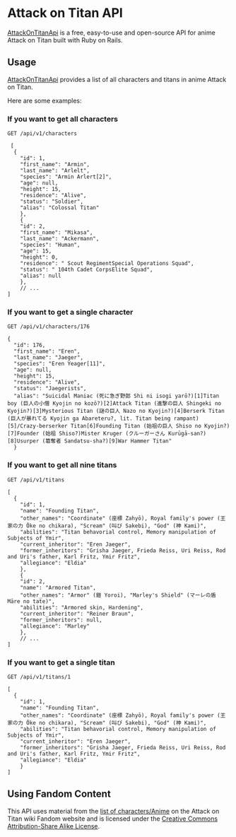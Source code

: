# Attack on Titan API
[AttackOnTitanApi](https://api-attack-on-titan.herokuapp.com/) is a free, easy-to-use and open-source API for anime Attack on Titan built with Ruby on Rails.
## Usage
[AttackOnTitanApi](https://api-attack-on-titan.herokuapp.com/) provides a list of all characters and titans in anime Attack on Titan.

Here are some examples:
### If you want to get all characters
```
GET /api/v1/characters
```
```
 [
  {
    "id": 1,
    "first_name": "Armin",
    "last_name": "Arlelt",
    "species": "Armin Arlert[2]",
    "age": null,
    "height": 15,
    "residence": "Alive",
    "status": "Soldier",
    "alias": "Colossal Titan"
    },
    {
    "id": 2,
    "first_name": "Mikasa",
    "last_name": "Ackermann",
    "species": "Human",
    "age": 15,
    "height": 0,
    "residence": " Scout RegimentSpecial Operations Squad",
    "status": " 104th Cadet CorpsElite Squad",
    "alias": null
    },
    // ...
]
```
### If you want to get a single character
```
GET /api/v1/characters/176
```
```
{
  "id": 176,
  "first_name": "Eren",
  "last_name": "Jaeger",
  "species": "Eren Yeager[11]",
  "age": null,
  "height": 15,
  "residence": "Alive",
  "status": "Jaegerists",
  "alias": "Suicidal Maniac (死に急ぎ野郎 Shi ni isogi yarō?)[1]Titan boy (巨人の小僧 Kyojin no kozō?)[2]Attack Titan (進撃の巨人 Shingeki no Kyojin?)[3]Mysterious Titan (謎の巨人 Nazo no Kyojin?)[4]Berserk Titan (巨人が暴れてる Kyojin ga Abareteru?, lit. Titan being rampant)[5]/Crazy-berserker Titan[6]Founding Titan (始祖の巨人 Shiso no Kyojin?)[7]Founder (始祖 Shiso?)Mister Kruger (クルーガーさん Kurūgā-san?)[8]Usurper (簒奪者 Sandatsu-sha?)[9]War Hammer Titan"
  }
```

### If you want to get all nine titans
```
GET /api/v1/titans
```
```
[
  {
    "id": 1,
    "name": "Founding Titan",
    "other_names": "Coordinate" (座標 Zahyō), Royal family's power (王家の力 Ōke no chikara), "Scream" (叫び Sakebi), "God" (神 Kami)",
    "abilities": "Titan behavorial control, Memory manipulation of Subjects of Ymir",
    "current_inheritor": "Eren Jaeger",
    "former_inheritors": "Grisha Jaeger, Frieda Reiss, Uri Reiss, Rod and Uri's father, Karl Fritz, Ymir Fritz",
    "allegiance": "Eldia"
    },
    {
    "id": 2,
    "name": "Armored Titan",
    "other_names": "Armor" (鎧 Yoroi), "Marley's Shield" (マーレの盾 Māre no tate)",
    "abilities": "Armored skin, Hardening",
    "current_inheritor": "Reiner Braun",
    "former_inheritors": null,
    "allegiance": "Marley"
    },
    // ...
]
```
### If you want to get a single titan
```
GET /api/v1/titans/1
```
```
[
  {
    "id": 1,
    "name": "Founding Titan",
    "other_names": "Coordinate" (座標 Zahyō), Royal family's power (王家の力 Ōke no chikara), "Scream" (叫び Sakebi), "God" (神 Kami)",
    "abilities": "Titan behavorial control, Memory manipulation of Subjects of Ymir",
    "current_inheritor": "Eren Jaeger",
    "former_inheritors": "Grisha Jaeger, Frieda Reiss, Uri Reiss, Rod and Uri's father, Karl Fritz, Ymir Fritz",
    "allegiance": "Eldia"
    }
]
```
## Using Fandom Content
This API uses material from the [list of characters/Anime](https://attackontitan.fandom.com/wiki/List_of_characters/Anime) on the Attack on Titan wiki Fandom website and is licensed under the [Creative Commons Attribution-Share Alike License](https://creativecommons.org/licenses/by-sa/3.0/).
